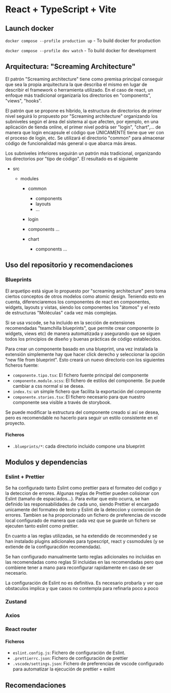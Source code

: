 # React + TypeScript + Vite

## Launch docker

`docker compose --profile production up` - To build docker for production

`docker compose --profile dev watch` - To build docker for development

## Arquitectura: "Screaming Architecture"

El patrón "Screaming architecture" tiene como premisa principal conseguir que sea la propia arquitectura la que describa el mismo en lugar de describir el framework o herramienta utilizado. En el caso de react, un enfoque más tradicional organizaría los directorios en "components", "views", "hooks".

El patrón que se propone es híbrido, la estructura de directorios de primer nivel seguirá lo propuesto por "Screaming architecture" organizando los subniveles según el área del sistema al que afecten, por ejemplo, en una aplicación de tienda online, el primer nivel podría ser "login", "chart",... de manera que login encapsule el código que ÚNICAMENTE tiene que ver con el proceso de login, etc. Se utilizará el directorio "common" para almacenar código de funcionalidad más general o que abarca más áreas.

Los subniveles inferiores seguirán un patrón más tradicional, organizando los directorios por "tipo de código". El resultado es el siguiente

- src

  - modules

    - common

      - components
      - layouts
      - ...

    - login
    - components
      ...

    - chart
      - components
        ...

## Uso del repositorio y recomendaciones

### Blueprints

El arquetipo está sigue lo propuesto por "screaming architecture" pero toma ciertos conceptos de otros modelos como atomic design. Teniendo esto en cuenta, diferenciaremos los componentes de react en componentes, widgets, layouts y vistas, siendo los componentes los "átomos" y el resto de estructuras "Moléculas" cada vez más complejas.

Si se usa vscode, se ha incluido en la sección de extensiones recomendadas "teamchilla blueprints", que permite crear componente (o widgets, views etc) de manera automatizada y asegurando que se siguen todos los principios de diseño y buenas prácticas de código establecidos.

Para crear un componente basado en una blueprint, una vez instalada la extensión simplemente hay que hacer click derecho y seleccionar la opción "new file from blueprint". Esto creará un nuevo directorio con los siguientes ficheros fuente:

- `componente.tipo.tsx`: El fichero fuente principal del componente
- `componente.module.scss`: El fichero de estilos del componente. Se puede cambiar a css normal si se desea.
- `index.ts`: un simple fichero que facilita la exportación del componente
- `componente.stories.tsx`: El fichero necesario para que nuestro componente sea visible a través de storybook.

Se puede modificar la estructura del componente creado si así se desea, pero es recomendable no hacerlo para seguir un estilo consistente en el proyecto.

#### Ficheros

- `.blueprints/*`: cada directorio incluido compone una blueprint

## Modulos y dependencias

### Eslint + Prettier

Se ha configurado tanto Eslint como prettier para el formateo del codigo y la deteccion de errores. Algunas reglas de Prettier pueden colisionar con Eslint (tamaño de espaciados...). Para evitar que esto ocurra, se han definido las responsabilidades de cada uno, siendo Prettier el encargado unicamente del formateo de texto y Eslint de la deteccion y correccion de errores.
Tambien se ha proporcionado un fichero de preferencias de vscode local configurado de manera que cada vez que se guarde un fichero se ejecuten tanto eslint como prettier.

En cuanto a las reglas utilizadas, se ha extendido de recommended y se han instalado plugins adicionales para typescript, react y cssmodules (y se extiende de la configuracdión recomendada).

Se han configurado manualmente tanto reglas adicionales no incluidas en las recomendadas como reglas SI incluidas en las recomendadas pero que combiene tener a mano para reconfigurar rapidamente en caso de ser necesario.

La configuración de Eslint no es definitiva. Es necesario probarla y ver que obstaculos implica y que casos no contempla para refinarla poco a poco

### Zustand

### Axios

### React router

#### Ficheros

- `eslint.config.js`: Fichero de configuración de Eslint.
- `.prettierrc.json`: Fichero de configuración de prettier
- `.vscode/settings.json`: Fichero de preferencias de vscode configurado para automatizar la ejecución de prettier + eslint

## Recomendaciones
